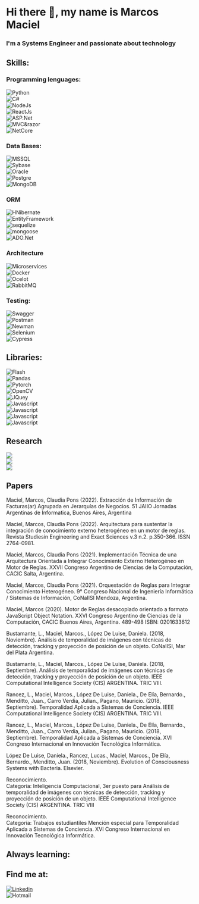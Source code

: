 # Hi there 👋, my name is Marcos Maciel
### I'm a Systems Engineer and passionate about technology

## Skills:
### Programming lenguages:

![Python](https://img.shields.io/badge/Python-blue)</br>
![C#](https://img.shields.io/badge/C%23-blue)</br>
![NodeJs](https://img.shields.io/badge/NodeJs-blue)</br>
![ReactJs](https://img.shields.io/badge/ReactJs-blue)</br>
![ASP.Net](https://img.shields.io/badge/ASP.Net-blue)</br>
![MVC&razor](https://img.shields.io/badge/MVC&Razor-blue)</br>
![NetCore](https://img.shields.io/badge/NetCore-blue)</br>

### Data Bases:

![MSSQL](https://img.shields.io/badge/MSSQL-blue)</br>
![Sybase](https://img.shields.io/badge/Sybase-blue)</br>
![Oracle](https://img.shields.io/badge/Oracle-blue)</br>
![Postgre](https://img.shields.io/badge/Postgre-blue)</br>
![MongoDB](https://img.shields.io/badge/MongoDB-blue)</br>

### ORM
![HNibernate](https://img.shields.io/badge/HNibernate-blue)</br>
![EntityFramework](https://img.shields.io/badge/EntityFramework-blue)</br>
![sequelize](https://img.shields.io/badge/Sequelize-blue)</br>
![mongoose](https://img.shields.io/badge/Mongoose-blue)</br>
![ADO.Net](https://img.shields.io/badge/ADO.Net-blue)</br>

### Architecture
![Microservices](https://img.shields.io/badge/Microservices-blue)</br>
![Docker](https://img.shields.io/badge/Docker-blue)</br>
![Ocelot](https://img.shields.io/badge/Ocelot-blue)</br>
![RabbitMQ](https://img.shields.io/badge/RabbitMQ-blue)</br>

### Testing:
![Swagger](https://img.shields.io/badge/Swagger-blue)</br>
![Postman](https://img.shields.io/badge/Postman-blue)</br>
![Newman](https://img.shields.io/badge/Newman-blue)</br>
![Selenium](https://img.shields.io/badge/Selenium-blue)</br>
![Cypress](https://img.shields.io/badge/Cypress-blue)</br>

## Libraries:

![Flash](https://img.shields.io/badge/Flash-blue)</br>
![Pandas](https://img.shields.io/badge/Pandas-blue)</br>
![Pytorch](https://img.shields.io/badge/Pytorch-blue)</br>
![OpenCV](https://img.shields.io/badge/OpenCV-blue)</br>
![JQuey](https://img.shields.io/badge/JQuey-blue)</br>
![Javascript](https://img.shields.io/badge/Javascript-blue)</br>
![Javascript](https://img.shields.io/badge/Javascript-blue)</br>
![Javascript](https://img.shields.io/badge/Javascript-blue)</br>
![Javascript](https://img.shields.io/badge/Javascript-blue)</br>

## Research
![](https://img.shields.io/badge/Technology-brightgreen)</br>
![](https://img.shields.io/badge/Computer%20Vision-brightgreen)</br>
![](https://img.shields.io/badge/Artificial%20Intelligence-brightgreen)</br>

## Papers

Maciel, Marcos, Claudia Pons (2022). Extracción de Información de Facturas(ar) Agrupada en Jerarquías de Negocios. 51 JAIIO Jornadas Argentinas de Informatica, Buenos Aires, Argentina </br>

Maciel, Marcos, Claudia Pons (2022). Arquitectura para sustentar la integración de conocimiento externo heterogéneo en un motor de reglas. Revista Studiesin Engineering and Exact Sciences v.3 n.2. p.350-366. ISSN 2764-0981.</br>

Maciel, Marcos, Claudia Pons (2021). Implementación Técnica de una Arquitectura Orientada a Integrar Conocimiento Externo Heterogéneo en Motor de Reglas. XXVII Congreso Argentino de Ciencias de la Computación, CACIC Salta, Argentina.</br>

Maciel, Marcos, Claudia Pons (2021). Orquestación de Reglas para Integrar Conocimiento Heterogéneo. 9° Congreso Nacional de Ingeniería Informática / Sistemas de Información, CoNaIISI Mendoza, Argentina.</br>

Maciel, Marcos (2020). Motor de Reglas desacoplado orientado a formato JavaScript Object Notation. XXVI Congreso Argentino de Ciencias de la Computación, CACIC Buenos Aires, Argentina. 489-498 ISBN: 0201633612 </br>

Bustamante, L., Maciel, Marcos., López De Luise, Daniela. (2018, Noviembre). Análisis de temporalidad de imágenes con técnicas de detección, tracking y proyección de posición de un objeto. CoNaIISI, Mar del Plata Argentina. </br>

Bustamante, L., Maciel, Marcos., López De Luise, Daniela. (2018, Septiembre). Análisis de temporalidad de imágenes con técnicas de detección, tracking y proyección de posición de un objeto. IEEE Computational Intelligence Society (CIS) ARGENTINA. TRIC VIII. </br>

Rancez, L., Maciel, Marcos., López De Luise, Daniela., De Elía, Bernardo., Menditto, Juan., Carro Verdia, Julian., Pagano, Mauricio. (2018, Septiembre). Temporalidad Aplicada a Sistemas de Conciencia. IEEE Computational Intelligence Society (CIS) ARGENTINA. TRIC VIII. </br>

Rancez, L., Maciel, Marcos., López De Luise, Daniela., De Elía, Bernardo., Menditto, Juan., Carro Verdia, Julian., Pagano, Mauricio. (2018, Septiembre). Temporalidad Aplicada a Sistemas de Conciencia. XVI Congreso Internacional en Innovación Tecnológica Informática.
</br>

López De Luise, Daniela., Rancez, Lucas., Maciel, Marcos., De Elía, Bernardo., Menditto, Juan. (2018, Noviembre). Evolution of Consciousness Systems with Bacteria. Elsevier. </br>

Reconocimiento. </br>
Categoría: Inteligencia Computacional, 3er puesto para Análisis de temporalidad de imágenes con técnicas de detección, tracking y proyección de posición de un objeto. IEEE Computational Intelligence Society (CIS) ARGENTINA. TRIC VIII </br>

Reconocimiento. </br>
Categoría: Trabajos estudiantiles Mención especial para Temporalidad Aplicada a Sistemas de Conciencia. XVI Congreso Internacional en Innovación Tecnológica Informática. </br>

## Always learning:


## Find me at:

[![Linkedin](https://img.shields.io/badge/Linkedin-blue)](https://www.linkedin.com/in/marcos-maciel-631210170/)</br>
![Hotmail](https://img.shields.io/badge/Hotmail-mmaciel03@hotmail.com-blue)</br>





<!--
**mmaciel03/mmaciel03** is a ✨ _special_ ✨ repository because its `README.md` (this file) appears on your GitHub profile.

Here are some ideas to get you started:

- 🔭 I’m currently working on ...
- 🌱 I’m currently learning ...
- 👯 I’m looking to collaborate on ...
- 🤔 I’m looking for help with ...
- 💬 Ask me about ...
- 📫 How to reach me: ...
- 😄 Pronouns: ...
- ⚡ Fun fact: ...
-->
